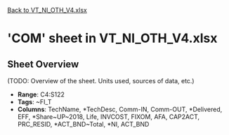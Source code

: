 [Back to VT_NI_OTH_V4.xlsx](README.md)

# 'COM' sheet in VT_NI_OTH_V4.xlsx

## Sheet Overview

(TODO: Overview of the sheet. Units used, sources of data, etc.)

- **Range**: C4:S122
- **Tags**: ~FI_T
- **Columns**: TechName, *TechDesc, Comm-IN, Comm-OUT, *Delivered, EFF, *Share~UP~2018, Life, INVCOST, FIXOM, AFA, CAP2ACT, PRC_RESID, *ACT_BND~Total, *NI, ACT_BND

